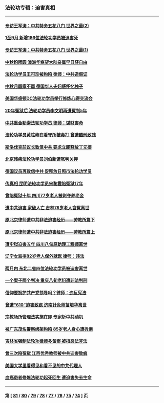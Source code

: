 ### 法轮功专辑：迫害真相
---
#### [专访王军涛：中共特务五花八门 世界之最(2)](../../pages/nf4379/n14086143.md?10060430) 
#### [1至9月 新增166位法轮功学员被迫害死](../../pages/nf4379/n14088146.md?10060430) 
#### [专访王军涛：中共特务五花八门 世界之最(1)](../../pages/nf4379/n14071026.md?10060430) 
#### [中秋盼团圆 澳洲华裔望大陆亲属早日获自由](../../pages/nf4379/n14082087.md?10060430) 
#### [法轮功学员王可珍被构陷 律师：中共造假证](../../pages/nf4379/n14079888.md?10060430) 
#### [中秋月圆家不圆 德国华人夫妇感怀忆独子](../../pages/nf4379/n14081172.md?10060430) 
#### [美国华盛顿DC法轮功学员举行修炼心得交流会](../../pages/nf4379/n14080995.md?10060430) 
#### [20年冤狱后 法轮功学员李文明再遭冤判5年](../../pages/nf4379/n14079447.md?10060430) 
#### [中共重金勒索法轮功学员 律师：谋财害命](../../pages/nf4379/n14079477.md?10060430) 
#### [法轮功学员黄柱峰在看守所被毒打 曾遭酷刑致残](../../pages/nf4379/n14077119.md?10060430) 
#### [斯洛伐克前议长致信中共 要求立即释放丁元德](../../pages/nf4379/n14074619.md?10060430) 
#### [北京残疾法轮功学员刘伯新遭冤判关押](../../pages/nf4379/n14069619.md?10060430) 
#### [德国议员再致信中共 促释放日照市法轮功学员](../../pages/nf4379/n14069901.md?10060430) 
#### [传真相 昆明法轮功学员宋黎霞陷冤狱17年](../../pages/nf4379/n14069020.md?10060430) 
#### [曾陷冤狱十年 四川77岁老人被剥夺养老金](../../pages/nf4379/n14068260.md?10060430) 
#### [遭中共迫害 家破人亡 吉林78岁老人含冤离世](../../pages/nf4379/n14066833.md?10060430) 
#### [原北京律师遭中共非法迫害经历——劳教所篇下](../../pages/nf4379/n14066403.md?10060430) 
#### [原北京律师遭中共非法迫害经历——劳教所篇上](../../pages/nf4379/n14057045.md?10060430) 
#### [遭牢狱迫害五年 四川八旬原助理工程师离世](../../pages/nf4379/n14066297.md?10060430) 
#### [辽宁女监拒82岁老人保外就医 律师：违法](../../pages/nf4379/n14065881.md?10060430) 
#### [两月内 东北二省四位法轮功学员被迫害离世](../../pages/nf4379/n14063270.md?10060430) 
#### [一个案子两个判决 重庆八旬老妇遭非法判刑](../../pages/nf4379/n14063531.md?10060430) 
#### [信仰要拥护共产党领导吗？律师：违反宪法](../../pages/nf4379/n14061325.md?10060430) 
#### [曾遭“610”迫害致疯 济南针灸师苗培华离世](../../pages/nf4379/n14060519.md?10060430) 
#### [宗教场所管理法实施在即 专家析中共动机](../../pages/nf4379/n14061242.md?10060430) 
#### [被广东茂名警察绑架构陷 85岁老人身心遭折磨](../../pages/nf4379/n14059718.md?10060430) 
#### [吉林省强制法轮功律师多备案 被指恶法非法](../../pages/nf4379/n14059091.md?10060430) 
#### [曾三次陷冤狱 江西优秀教师被中共迫害致疯](../../pages/nf4379/n14058953.md?10060430) 
#### [美国大学里看得见和看不见的中共代理人](../../pages/nf4379/n14058369.md?10060430) 
#### [血癌患者修炼法轮功起死回生 遭迫害失去生命](../../pages/nf4379/n14056761.md?10060430) 

---
#### 第 [ [81](./81.md?10060430) / [80](./80.md?10060430) / [79](./79.md?10060430) / [78](./78.md?10060430) / [77](./77.md?10060430) / [76](./76.md?10060430) / [75](./75.md?10060430) / [74](./74.md?10060430) ] 页
